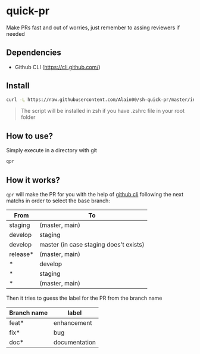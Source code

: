 # quick-pr
Make PRs fast and out of worries, just remember to assing reviewers if needed

## Dependencies
* Github CLI (https://cli.github.com/)
## Install

```bash
curl -L https://raw.githubusercontent.com/Alain00/sh-quick-pr/master/install.sh | sh
```
> The script will be installed in zsh if you have .zshrc file in your root folder

## How to use?
Simply execute in a directory with git
```sh
qpr
```

## How it works?
`qpr` will make the PR for you with the help of [github cli](https://cli.github.com/) following the next matchs in order to select the base branch:
<table>
  <thead>
    <tr>
      <th>From</th>
      <th>To</th>
    <tr>
  <thead>
  <tbody>
    <tr>
      <td>staging</td>
      <td>(master, main)</td>
    <tr>
    <tr>
      <td>develop</td>
      <td>staging</td>
    <tr>
    <tr>
      <td>develop</td>
      <td>
        master (in case staging does't exists)
      </td>
    <tr>
    <tr>
      <td>release*</td>
      <td>(master, main)</td>
    </tr>
    <tr>
      <td>*</td>
      <td>develop</td>
    </tr>
    <tr>
      <td>*</td>
      <td>staging</td>
    </tr>
    <tr>
      <td>*</td>
      <td>(master, main)</td>
    </tr>
  </tbody>
</table>

Then it tries to guess the label for the PR from the branch name

<table>
  <thead>
    <tr>
      <th>Branch name</th>
      <th>label</th>
    <tr>
  <thead>
  <tbody>
    <tr>
      <td>feat*</td>
      <td>enhancement</td>
    <tr>
    <tr>
      <td>fix*</td>
      <td>bug</td>
    <tr>
    <tr>
      <td>doc*</td>
      <td>documentation</td>
    <tr>
  </tbody>
</table>
